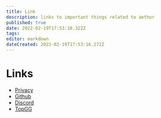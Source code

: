 ```yaml
---
title: Link
description: links to important things related to aethor
published: true
date: 2022-02-19T17:53:18.322Z
tags: 
editor: markdown
dateCreated: 2022-02-19T17:53:16.272Z
---
```


# Links

- [Privacy](https://ae.tricked.pro/privacy)
- [Github](https://github.com/AethorBot)
- [Discord](https://discord.gg/zwUQGAG4cP)
- [TopGG](https://top.gg/bot/870383692403593226)